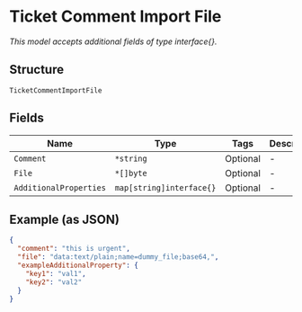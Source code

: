
# Ticket Comment Import File

*This model accepts additional fields of type interface{}.*

## Structure

`TicketCommentImportFile`

## Fields

| Name | Type | Tags | Description |
|  --- | --- | --- | --- |
| `Comment` | `*string` | Optional | - |
| `File` | `*[]byte` | Optional | - |
| `AdditionalProperties` | `map[string]interface{}` | Optional | - |

## Example (as JSON)

```json
{
  "comment": "this is urgent",
  "file": "data:text/plain;name=dummy_file;base64,",
  "exampleAdditionalProperty": {
    "key1": "val1",
    "key2": "val2"
  }
}
```


